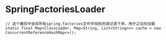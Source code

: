 
# SpringFactoriesLoader
    // 这个缓存中会将所有spring.factories文件中找到的类记录下来，用于之后的加载
    static final Map<ClassLoader, Map<String, List<String>>> cache = new ConcurrentReferenceHashMap<>();